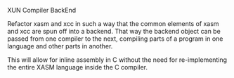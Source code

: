 XUN Compiler BackEnd

Refactor xasm and xcc in such a way that the common elements of xasm and xcc are spun off into a backend. That way the backend object can be passed from one compiler to the next, compiling parts of a program in one language and other parts in another.

This will allow for inline assembly in C without the need for re-implementing the entire XASM language inside the C compiler.
